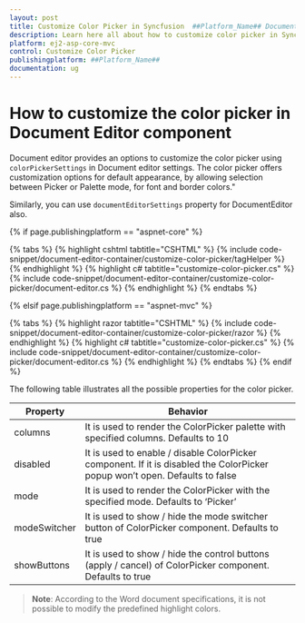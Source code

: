 ```yaml
---
layout: post
title: Customize Color Picker in Syncfusion  ##Platform_Name## Document Editor Component
description: Learn here all about how to customize color picker in Syncfusion ##Platform_Name## Document Editor component of Syncfusion Essential JS 2 and more.
platform: ej2-asp-core-mvc
control: Customize Color Picker
publishingplatform: ##Platform_Name##
documentation: ug
---
```



# How to customize the color picker in Document Editor component

Document editor provides an options to customize the color picker using `colorPickerSettings` in Document editor settings. The color picker offers customization options for default appearance, by allowing selection between Picker or Palette mode, for font and border colors."

Similarly, you can use `documentEditorSettings` property for DocumentEditor also.

{% if page.publishingplatform == "aspnet-core" %}

{% tabs %}
{% highlight cshtml tabtitle="CSHTML" %}
{% include code-snippet/document-editor-container/customize-color-picker/tagHelper %}
{% endhighlight %}
{% highlight c# tabtitle="customize-color-picker.cs" %}
{% include code-snippet/document-editor-container/customize-color-picker/document-editor.cs %}
{% endhighlight %}
{% endtabs %}

{% elsif page.publishingplatform == "aspnet-mvc" %}

{% tabs %}
{% highlight razor tabtitle="CSHTML" %}
{% include code-snippet/document-editor-container/customize-color-picker/razor %}
{% endhighlight %}
{% highlight c# tabtitle="customize-color-picker.cs" %}
{% include code-snippet/document-editor-container/customize-color-picker/document-editor.cs %}
{% endhighlight %}
{% endtabs %}
{% endif %}

The following table illustrates all the possible properties for the color picker.

| Property | Behavior |
|---|---|
| columns | It is used to render the ColorPicker palette with specified columns. Defaults to 10 |
| disabled | It is used to enable / disable ColorPicker component. If it is disabled the ColorPicker popup won’t open. Defaults to false |
| mode | It is used to render the ColorPicker with the specified mode. Defaults to ‘Picker’ |
| modeSwitcher | It is used to show / hide the mode switcher button of ColorPicker component. Defaults to true |
| showButtons | It is used to show / hide the control buttons (apply / cancel) of ColorPicker component. Defaults to true |


>**Note**: According to the Word document specifications, it is not possible to modify the predefined highlight colors.